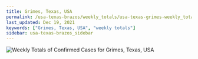 ```yaml
---
title: Grimes, Texas, USA
permalink: /usa-texas-brazos/weekly_totals/usa-texas-grimes-weekly_totals.html
last_updated: Dec 19, 2021
keywords: ["Grimes, Texas, USA", "weekly totals"]
sidebar: usa-texas-brazos_sidebar
---
```


![Weekly Totals of Confirmed Cases for Grimes, Texas, USA](/covid_tracker/images/graphs/usa-texas-grimes-weekly_totals_graph.png)
